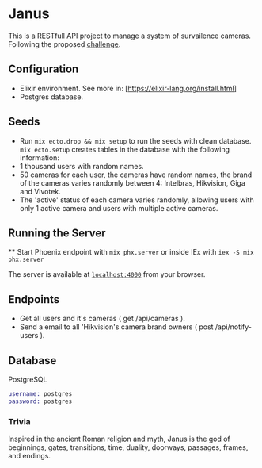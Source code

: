 # Janus

This is a RESTfull API project to manage a system of survailence cameras. Following the proposed [challenge](`desafio.md`).

## Configuration

- Elixir environment. See more in: [https://elixir-lang.org/install.html]
- Postgres database.

## Seeds

- Run `mix ecto.drop && mix setup` to run the seeds with clean database. `mix ecto.setup` creates tables in the database with the following information:
- 1 thousand users with random names.
- 50 cameras for each user, the cameras have random names, the brand of the cameras varies randomly between 4: Intelbras, Hikvision, Giga and Vivotek.
- The 'active' status of each camera varies randomly, allowing users with only 1 active camera and users with multiple active cameras.

## Running the Server

  ** Start Phoenix endpoint with `mix phx.server` or inside IEx with `iex -S mix phx.server`

The server is available at [`localhost:4000`](http://localhost:4000) from your browser.

## Endpoints

- Get all users and it's cameras ( get /api/cameras ).
- Send a email to all 'Hikvision's camera brand owners ( post /api/notify-users ).

## Database

  PostgreSQL

  ```Elixir
  username: postgres
  password: postgres
  ```

### Trivia

Inspired in the ancient Roman religion and myth, Janus is the god of beginnings, gates, transitions, time, duality, doorways, passages, frames, and endings.
